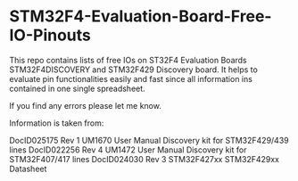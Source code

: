 STM32F4-Evaluation-Board-Free-IO-Pinouts
========================================

This repo contains lists of free IOs on ST32F4 Evaluation Boards STM32F4DISCOVERY and STM32F429 Discovery board.
It helps to evaluate pin functionalities easily and fast since all information ins contained in one single spreadsheet.

If you find any errors please let me know.

Information is taken from:

DocID025175 Rev 1	UM1670 User Manual Discovery kit for STM32F429/439 lines
DocID022256 Rev 4	UM1472 User Manual Discovery kit for STM32F407/417 lines
DocID024030 Rev 3	STM32F427xx STM32F429xx Datasheet


